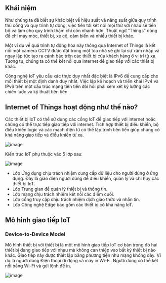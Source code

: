 ## Khái niệm
Như chúng ta đã biết sự khác biệt về hiệu suất và năng suất giữa quy trình thủ công và quy trình tự động, việc tiến tới kết nối mọi thứ với nhau sẽ tiến bộ và làm cho quy trình thậm chí còn nhanh hơn. Thuật ngữ “Things” dùng để chỉ máy móc, thiết bị, xe cộ, cảm biến và nhiều thiết bị khác.

Một ví dụ về quá trình tự động hóa này thông qua Internet of Things là kết nối một camera CCTV được đặt trong một tòa nhà sẽ ghi lại sự xâm nhập và ngay lập tức tạo ra cảnh báo trên các thiết bị của khách hàng ở vị trí từ xa. Tương tự, chúng ta có thể kết nối qua internet để giao tiếp với các thiết bị khác.

Công nghệ IoT yêu cầu xác thực duy nhất đặc biệt là IPv6 để cung cấp cho mỗi thiết bị một định danh duy nhất. Việc lập kế hoạch và triển khai IPv4 và IPv6 trên một cấu trúc mạng tiên tiến đòi hỏi phải xem xét kỹ lưỡng các chiến lược và kỹ thuật tiên tiến.

## Internet of Things hoạt động như thế nào?
Các thiết bị IoT có thể sử dụng các cổng IoT để giao tiếp với internet hoặc chúng có thể trực tiếp giao tiếp với internet. Tích hợp thiết bị điều khiển, bộ điều khiển logic và các mạch điện tử có thể lập trình tiên tiến giúp chúng có khả năng giao tiếp và điều khiển từ xa.

![image](https://github.com/user-attachments/assets/8cca5a32-8e3b-486b-b958-8182bc1b49f5)

Kiến trúc IoT phụ thuộc vào 5 lớp sau:

![image](https://github.com/user-attachments/assets/8409518d-0083-4f23-8c32-9ee9c9b4efb4)

* Lớp Ứng dụng chịu trách nhiệm cung cấp dữ liệu cho người dùng ở ứng dụng. Đây là giao diện người dùng để điều khiển, quản lý và chỉ huy các thiết bị IoT.
* Lớp Trung gian để quản lý thiết bị và thông tin.
* Lớp mạng chịu trách nhiệm kết nối các điểm cuối.
* Lớp cổng truy cập chịu trách nhiệm dịch giao thức và nhắn tin.
* Lớp Công nghệ Edge bao gồm các thiết bị có khả năng IoT.

## Mô hình giao tiếp IoT
### Device-to-Device Model
Mô hình thiết bị với thiết bị là một mô hình giao tiếp IoT cơ bản trong đó hai thiết bị đang giao tiếp với nhau mà không can thiệp vào bất kỳ thiết bị nào khác. Giao tiếp này được thiết lập bằng phương tiện như mạng không dây. Ví dụ là người dùng Điện thoại di động và máy in Wi-Fi. Người dùng có thể kết nối bằng Wi-Fi và gửi lệnh để in.

![image](https://github.com/user-attachments/assets/e6f3c5cd-06f4-40aa-a141-da96693e093e)



